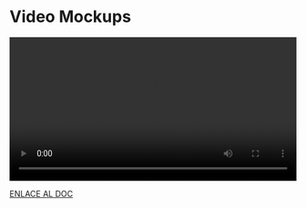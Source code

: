 # Video Mockups

<MDXLayout>
  <video controls width="100%">
    <source src="/assets/files/02-Mockups-dp-f316f8300f84b7a0515332c17b44e37f.mp4" type="video/mp4" />
    Tu navegador no soporta el elemento de video.
  </video>
</MDXLayout>

[ENLACE AL DOC](../../../static/videos/02-Mockups-dp.mp4)
